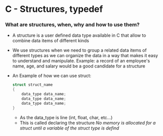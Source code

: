 # C - Structures, typedef
### What are structures, when, why and how to use them?
- A structure is a user defined data type available
  in C that allow to combine data items of different kinds

- We use structures when we need to group a related data items
  of different types as we can organize the data in a way that
  makes it easy to understand and manipulate. 
  Example: a record of an employee's name, age, and salary 
  would be a good candidate for a structure

- An Example of how we can use struct:
	```c
	struct struct_name
	{
		data_type data_name;
		data_type data_name;
		data_type data_name;
	}
	```
	- As the data_type is line (int, float, char, etc...)
	- This is called declaring the structure _No memory is allocated for a struct 
	  until a variable of the struct type is defind_
